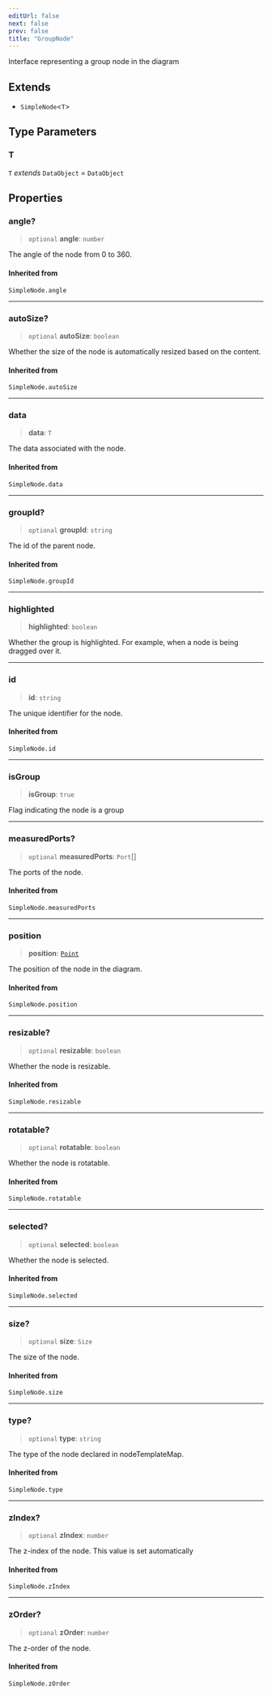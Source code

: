 ```yaml
---
editUrl: false
next: false
prev: false
title: "GroupNode"
---
```


Interface representing a group node in the diagram

## Extends

- `SimpleNode`\<`T`\>

## Type Parameters

### T

`T` *extends* `DataObject` = `DataObject`

## Properties

### angle?

> `optional` **angle**: `number`

The angle of the node from 0 to 360.

#### Inherited from

`SimpleNode.angle`

***

### autoSize?

> `optional` **autoSize**: `boolean`

Whether the size of the node is automatically resized based on the content.

#### Inherited from

`SimpleNode.autoSize`

***

### data

> **data**: `T`

The data associated with the node.

#### Inherited from

`SimpleNode.data`

***

### groupId?

> `optional` **groupId**: `string`

The id of the parent node.

#### Inherited from

`SimpleNode.groupId`

***

### highlighted

> **highlighted**: `boolean`

Whether the group is highlighted. For example, when a node is being dragged over it.

***

### id

> **id**: `string`

The unique identifier for the node.

#### Inherited from

`SimpleNode.id`

***

### isGroup

> **isGroup**: `true`

Flag indicating the node is a group

***

### measuredPorts?

> `optional` **measuredPorts**: `Port`[]

The ports of the node.

#### Inherited from

`SimpleNode.measuredPorts`

***

### position

> **position**: [`Point`](/docs/api/types/point/)

The position of the node in the diagram.

#### Inherited from

`SimpleNode.position`

***

### resizable?

> `optional` **resizable**: `boolean`

Whether the node is resizable.

#### Inherited from

`SimpleNode.resizable`

***

### rotatable?

> `optional` **rotatable**: `boolean`

Whether the node is rotatable.

#### Inherited from

`SimpleNode.rotatable`

***

### selected?

> `optional` **selected**: `boolean`

Whether the node is selected.

#### Inherited from

`SimpleNode.selected`

***

### size?

> `optional` **size**: `Size`

The size of the node.

#### Inherited from

`SimpleNode.size`

***

### type?

> `optional` **type**: `string`

The type of the node declared in nodeTemplateMap.

#### Inherited from

`SimpleNode.type`

***

### zIndex?

> `optional` **zIndex**: `number`

The z-index of the node. This value is set automatically

#### Inherited from

`SimpleNode.zIndex`

***

### zOrder?

> `optional` **zOrder**: `number`

The z-order of the node.

#### Inherited from

`SimpleNode.zOrder`
